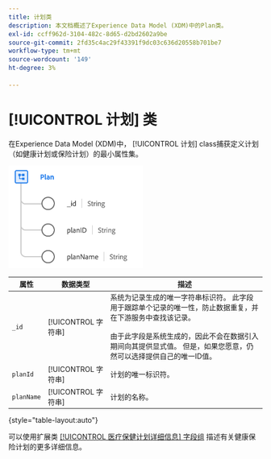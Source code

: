 ```yaml
---
title: 计划类
description: 本文档概述了Experience Data Model (XDM)中的Plan类。
exl-id: ccff962d-3104-482c-8d65-d2bd2602a9be
source-git-commit: 2fd35c4ac29f43391f9dc03c636d20558b701be7
workflow-type: tm+mt
source-wordcount: '149'
ht-degree: 3%

---
```


# [!UICONTROL 计划] 类

在Experience Data Model (XDM)中， [!UICONTROL 计划] class捕获定义计划（如健康计划或保险计划）的最小属性集。

![类结构](../images/classes/plan.png)

| 属性 | 数据类型 | 描述 |
| --- | --- | --- |
| `_id` | [!UICONTROL 字符串] | 系统为记录生成的唯一字符串标识符。 此字段用于跟踪单个记录的唯一性，防止数据重复，并在下游服务中查找该记录。<br><br>由于此字段是系统生成的，因此不会在数据引入期间向其提供显式值。 但是，如果您愿意，仍然可以选择提供自己的唯一ID值。 |
| `planId` | [!UICONTROL 字符串] | 计划的唯一标识符。 |
| `planName` | [!UICONTROL 字符串] | 计划的名称。 |

{style="table-layout:auto"}

可以使用扩展类 [[!UICONTROL 医疗保健计划详细信息] 字段组](../field-groups/plan/healthcare-plan-details.md) 描述有关健康保险计划的更多详细信息。
